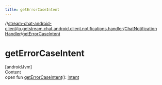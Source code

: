 ```yaml
---
title: getErrorCaseIntent
---
```

//[stream-chat-android-client](../../../index.md)/[io.getstream.chat.android.client.notifications.handler](../index.md)/[ChatNotificationHandler](index.md)/[getErrorCaseIntent](getErrorCaseIntent.md)



# getErrorCaseIntent  
[androidJvm]  
Content  
open fun [getErrorCaseIntent](getErrorCaseIntent.md)(): [Intent](https://developer.android.com/reference/kotlin/android/content/Intent.html)  



